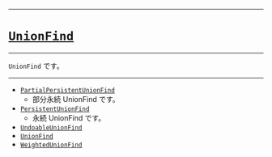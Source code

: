 _____

# [`UnionFind`](https://github.com/titanium-22/Library_py/blob/main/DataStructures/UnionFind)
<!-- code=https://github.com/titanium-22/Library_py/blob/main/DataStructures\UnionFind\UnionFind.py -->

_____

`UnionFind` です。

_____

- [`PartialPersistentUnionFind`](./PartialPersistentUnionFind.md)
  - 部分永続 UnionFind です。
- [`PersistentUnionFind`](./PersistentUnionFind.md)
  - 永続 UnionFind です。
- [`UndoableUnionFind`](UndoableUnionFind.md)
- [`UnionFind`](UnionFind_.md)
- [`WeightedUnionFind`](WeightedUnionFind.md)

